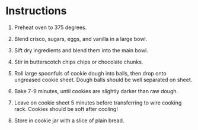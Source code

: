 # Instructions

1. Preheat oven to 375 degrees.

2. Blend crisco, sugars, eggs, and vanilla in a large bowl.

3. Sift dry ingredients and blend them into the main bowl.
 

4. Stir in butterscotch chips chips or chocolate chunks.

5. Roll large spoonfuls of cookie dough into balls, then drop onto ungreased
   cookie sheet. Dough balls should be well separated on sheet.
 
6. Bake 7-9 minutes, until cookies are slightly darker than raw dough.
 
7. Leave on cookie sheet 5 minutes before transferring to wire cooking rack.
   Cookies should be soft after cooling!
 
8. Store in cookie jar with a slice of plain bread.

